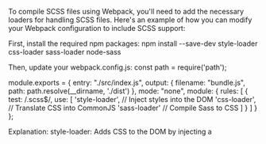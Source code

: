 To compile SCSS files using Webpack, you'll need to add the necessary loaders for handling SCSS files. Here's an example of how you can modify your Webpack configuration to include SCSS support:

First, install the required npm packages:
npm install --save-dev style-loader css-loader sass-loader node-sass

Then, update your webpack.config.js:
const path = require('path');

module.exports = {
    entry: "./src/index.js",
    output: {
        filename: "bundle.js",
        path: path.resolve(__dirname, './dist')
    },
    mode: "none",
    module: {
        rules: [
            {
                test: /\.scss$/,
                use: [
                    'style-loader',  // Inject styles into the DOM
                    'css-loader',    // Translate CSS into CommonJS
                    'sass-loader'     // Compile Sass to CSS
                ]
            }
        ]
    }
};

Explanation:
style-loader: Adds CSS to the DOM by injecting a <style> tag.
css-loader: Translates CSS into CommonJS.
sass-loader: Compiles Sass/SCSS to CSS.

Now, you can import your SCSS files in your JavaScript code, and Webpack will handle the compilation and bundling.

Make sure your project structure looks like this:
project-root
|-- src
|   |-- index.js
|   |-- styles
|       |-- your-style.scss
|-- dist
|-- webpack.config.js
|-- package.json

And then in your index.js or any other entry point, you can import the SCSS file:
// index.js
import './styles/your-style.scss';


To write custom JavaScript code and compile it using Webpack, you can follow these steps:
-----------------------------------------------------------------------------------------
#Create a JavaScript file: Start by creating a JavaScript file in your src directory. For example, let's create a file named custom.js:

Update your Webpack configuration:
Modify your existing webpack.config.js to include the new JavaScript file:

const path = require('path');

module.exports = {
    entry: {
        main: "./src/index.js",
        custom: "./src/custom.js",  // Add your custom entry point
    },
    output: {
        filename: "[name].bundle.js",
        path: path.resolve(__dirname, './dist')
    },
    mode: "none",
    module: {
        rules: [
            {
                test: /\.scss$/,
                use: [
                    'style-loader',
                    'css-loader',
                    'sass-loader'
                ]
            },
            {
                test: /\.js$/,
                exclude: /node_modules/,
                use: {
                    loader: 'babel-loader',
                    options: {
                        presets: ['@babel/preset-env']
                    }
                }
            }
        ]
    }
};
Here, I've added the custom.js file to the entry object, and the output filename is dynamic based on the entry name ([name].bundle.js).

Install Babel for JavaScript compilation: You may also want to use Babel to transpile your JavaScript code, especially if you're using modern JavaScript features. Install the necessary Babel packages:

Command: npm install --save-dev babel-loader @babel/core @babel/preset-env
Update the Webpack configuration to include the Babel loader for JavaScript files.

Create a .babelrc file:
Create a file named .babelrc in your project root with the following content:

// .babelrc
{
    "presets": ["@babel/preset-env"]
}
This configuration tells Babel to use the @babel/preset-env preset for transpiling.

Now, you can import your custom JavaScript file in your index.js or any other entry point:

// index.js
import './styles/your-style.scss';
import './custom.js';

// rest of your code
When you run Webpack, it will compile both your SCSS and JavaScript files into the specified output directory (dist in this case).

What is the command ro run webpack file?
---------------------------------------
To run Webpack, you need to use the webpack command in the terminal. However, you should also have the webpack-cli package installed as a dev dependency in your project. If you haven't installed it yet, you can do so by running:


npm install --save-dev webpack webpack-cli
Once you've installed webpack and webpack-cli, you can add a script in your package.json file to make it easier to run. Open your package.json file and add the following:

{
  "scripts": {
    "build": "webpack"
  }
}
Now, you can run the following command in your terminal to build your project using Webpack:

npm run build
This will execute the webpack command, and it will use the configuration from your webpack.config.js file to bundle your JavaScript and SCSS files.

npm install webpack webpack-cli webpack-dev-server html-webpack-plugin mini-css-extract-plugin css-minimizer-webpack-plugin terser-webpack-plugin clean-webpack-plugin babel-loader @babel/core @babel/preset-env sass-loader sass postcss-loader autoprefixer cssnano

If you want to run Webpack in watch mode, where it automatically rebuilds when files change, you can modify the script in your package.json:

{
  "scripts": {
    "watch": "webpack --watch"
  }
}
And then run: npm run watch
This will keep Webpack running and watching for changes in your source files, recompiling as needed.


Now we have the advance webpack config code with explanation: 
-------------------------------------------------------------
const path = require("path");
const HtmlWebpackPlugin = require("html-webpack-plugin");
const MiniCssExtractPlugin = require("mini-css-extract-plugin");
const { CleanWebpackPlugin } = require("clean-webpack-plugin");
const CssMinimizerPlugin = require("css-minimizer-webpack-plugin");
const TerserPlugin = require("terser-webpack-plugin");
// const webpack = require("webpack");

module.exports = {
  mode: "development",
  entry: {
    main: "./src/scripts/main.js", // main custom js file
    vendor: "./src/scripts/vendor.js", // 3rd party js files
    styles: "./src/styles/main.scss", // main scss file
    vendorStyles: "./src/styles/vendor.scss", // 3rd party css files
  },
  output: {
    path: path.resolve(__dirname, "dist"), // Output files to dist folder directly
    publicPath: "",
    // filename: "[name].[contenthash].bundle.js",
    filename: "bundle.[contenthash].js",
  },
  module: {
    rules: [
      {
        test: /\.js$/,
        exclude: /(node_modules)/,
        use: {
          loader: "babel-loader",
          options: {
            presets: ["@babel/preset-env"],
          },
        },
      },
      {
        test: /\.(sa|sc|c)ss$/,
        use: [
          MiniCssExtractPlugin.loader,
          "css-loader",
          {
            loader: "postcss-loader", // This loader resolves url() and @imports inside CSS
            options: {
              postcssOptions: {
                plugins: [
                  "autoprefixer",
                  "cssnano", // Minify CSS
                ],
              },
            },
          },
          {
            // First we transform SASS to standard CSS
            loader: "sass-loader",
            options: {
              implementation: require("sass"),
            },
          },
        ],
      },
      {
        test: /\.(png|jpe?g|gif|svg)$/,
        type: "asset/resource",
        generator: {
          filename: "images/[name].[contenthash].[ext]", // Output images to dist/images folder
        },
      },
      {
        test: /\.(woff|woff2|ttf|otf|eot)$/,
        type: "asset/resource",
        generator: {
          filename: "fonts/[name].[contenthash].[ext]", // Output fonts to dist/fonts folder
        },
      },
    ],
  },
  // devServer: {
  //   historyApiFallback: true,
  //   static: {
  //     directory: path.resolve(__dirname, "./dist"),
  //   },
  //   open: true,
  //   compress: true,
  //   hot: true,
  //   port: 8080,
  // },
  plugins: [
    new CleanWebpackPlugin(), // Clean output directory before each build
    // new webpack.HotModuleReplacementPlugin(),
    new HtmlWebpackPlugin({
      template: "./src/index.html",
      filename: "index.html", // Output index.html to dist folder
      chunks: ["main", "vendor", "styles", "vendorStyles"], // Include necessary chunks
      minify: false, // Disable minification for easier debugging
    }),
    new MiniCssExtractPlugin({
      filename: "bundle.[contenthash].css", // Output CSS file to dist folder
    }),
  ],
  optimization: {
    minimize: true,
    minimizer: [
      new CssMinimizerPlugin(), // Minimize CSS
      new TerserPlugin(), // Minimize JavaScript
    ],
    runtimeChunk: "single",
    splitChunks: {
      chunks: "all",
      cacheGroups: {
        vendor: {
          test: /[\\/]node_modules[\\/]/,
          name: "vendors",
          chunks: "all",
        },
      },
    },
  },
  devtool: "source-map", // Generate source maps for better debugging
};


// npm start => to run if hotmodule is used 

Explanation: 
Let's break down each part of the provided webpack configuration:

const path = require("path");: This line imports the Node.js core module path, which provides utilities for working with file and directory paths. It's being used later to resolve paths.

const HtmlWebpackPlugin = require("html-webpack-plugin");: This imports the HtmlWebpackPlugin plugin, which simplifies the creation of HTML files to serve your webpack bundles.

const MiniCssExtractPlugin = require("mini-css-extract-plugin");: This imports the MiniCssExtractPlugin plugin, which extracts CSS into separate files. It creates a CSS file per JS file which contains CSS.

const { CleanWebpackPlugin } = require("clean-webpack-plugin");: This imports the CleanWebpackPlugin plugin, which cleans your build directory (dist in this case) before each build.

const CssMinimizerPlugin = require("css-minimizer-webpack-plugin");: This imports the CssMinimizerPlugin, which is used to minimize CSS files in your project.

const TerserPlugin = require("terser-webpack-plugin");: This imports the TerserPlugin, which is used to minimize JavaScript files in your project.

module.exports = { ... };: This exports an object containing the webpack configuration.

mode: "development",: This sets the mode of webpack to development, enabling helpful tools and defaults geared towards development.

entry: { ... },: This specifies the entry points for webpack. It defines different JS and SCSS files to be bundled.

output: { ... },: This specifies how and where webpack should output your bundles.

module: { rules: [...] },: This section defines rules for how webpack should process different types of files. It includes rules for JavaScript, CSS/SCSS, images, and fonts.

plugins: [ ... ],: This section defines the plugins that webpack should use. It includes CleanWebpackPlugin, HtmlWebpackPlugin, and MiniCssExtractPlugin.

optimization: { ... },: This section allows you to customize how webpack optimizes your bundles. It includes settings for minimizing CSS and JavaScript, as well as splitting chunks.

devtool: "source-map",: This specifies the type of source map that should be generated to enhance the debugging process.

// npm start => to run if hotmodule is used: This comment suggests that if you want to use hot module replacement (HMR), you can run npm start to start the webpack development server.

Overall, this configuration sets up webpack to bundle JavaScript, CSS/SCSS, images, and fonts while optimizing and preparing them for production deployment. It includes various plugins and optimizations to enhance the development and production build processes.
